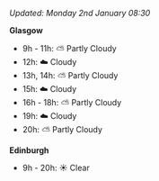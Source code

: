 *Updated: Monday 2nd January 08:30*

**Glasgow**

* 9h - 11h: :partly_sunny: Partly Cloudy
* 12h: :cloud: Cloudy
* 13h, 14h: :partly_sunny: Partly Cloudy
* 15h: :cloud: Cloudy
* 16h - 18h: :partly_sunny: Partly Cloudy
* 19h: :cloud: Cloudy
* 20h: :partly_sunny: Partly Cloudy

**Edinburgh**

* 9h - 20h: :sunny: Clear
